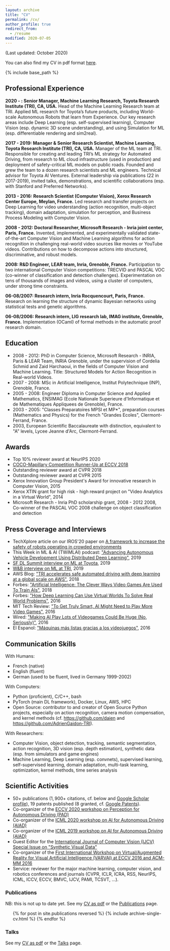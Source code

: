 ```yaml
---
layout: archive
title: "CV"
permalink: /cv/
author_profile: true
redirect_from:
  - /resume
modified: 2020-07-05
---
```


(Last updated: October 2020)

You can also find my CV in pdf format [here](/files/CV_Adrien_Gaidon.pdf).

{% include base_path %}

## Professional Experience

**2020 - : Senior Manager, Machine Learning Research, Toyota Research Institute (TRI), CA, USA.**
Head of the Machine Learning Research team at TRI. Applied ML research for Toyota’s future products, including World-scale Autonomous Robots that learn from Experience. Our key research areas include Deep Learning (esp. self-supervised learning), Computer Vision (esp. dynamic 3D scene understanding), and using Simulation for ML (esp. differentiable rendering and sim2real).

**2017 - 2019: Manager & Senior Research Scientist, Machine Learning, Toyota Research Institute (TRI), CA, USA.**
Manager of the ML team at TRI. Responsible for creating and leading TRI’s ML strategy for Automated Driving, from research to ML cloud infrastructure (used in production) and deployment of safety-critical ML models on public roads. Founded and grew the team to a dozen research scientists and ML engineers. Technical advisor for Toyota AI Ventures. External leadership via publications (22 in 2017-2019), invited talks, demonstrations, and scientific collaborations (esp. with Stanford and Preferred Networks).

**2013 - 2016: Research Scientist (Computer Vision), Xerox Research Center Europe, Meylan, France.**
Led research and transfer projects on Deep Learning for video understanding (action recognition, multi-object tracking), domain adaptation, simulation for perception, and Business Process Modeling with Computer Vision.

**2008 - 2012: Doctoral Researcher, Microsoft Research - Inria joint center, Paris, France.**
Invented, implemented, and experimentally validated state-of-the-art Computer
Vision and Machine Learning algorithms for action recognition in
challenging real-world video sources like movies or YouTube videos.
Contributions on how to decompose actions into structured, discriminative,
and robust models.

**2008: R&D Engineer, LEAR team, Inria, Grenoble, France.**
Participation to two international Computer Vision competitions: TRECVID and
PASCAL VOC (co-winner of classification and detection challenges).
Experimentation on tens of thousands of images and videos, using a
cluster of computers, under strong time constraints.

**06-08/2007: Research intern, Inria Rocquencourt, Paris, France.**
Research on learning the structure of dynamic Bayesian networks using
statistical tests and genetic algorithms.

**06-08/2006: Research intern, LIG research lab, IMAG institute, Grenoble, France.**
Implementation (OCaml) of formal methods in the automatic proof research domain.


## Education

- 2008 - 2012: PhD in Computer Science, Microsoft Research - INRIA, Paris \& LEAR Team, INRIA Grenoble, under the supervision of Cordelia Schmid and Zaid Harchaoui, in the fields of Computer Vision and Machine Learning. Title: Structured Models for Action Recognition in Real-world Videos.
- 2007 - 2008: MSc in Artificial Intelligence, Institut Polytechnique (INP), Grenoble, France.
- 2005 - 2008: Engineer Diploma in Computer Science and Applied Mathematics, ENSIMAG (Ecole Nationale Superieure d'Informatique et de Mathematiques Appliquees de Grenoble), France.
- 2003 - 2005: "Classes Preparatoires MPSI et MP*", preparation courses (Mathematics and Physics) for the French "Grandes Ecoles", Clermont-Ferrand, France.
- 2003, European Scientific Baccalaureate with distinction, equivalent to "A" levels, Lycee Jeanne d'Arc, Clermont-Ferrand.


## Awards

- Top 10% reviewer award at NeurIPS 2020
- [COCO-Mapillary Competition Runner-Up at ECCV 2018](http://cocodataset.org/workshop/coco-mapillary-eccv-2018.html)
- Outstanding reviewer award at CVPR 2018
- Outstanding reviewer award at CVPR 2015
- Xerox Innovation Group President's Award for innovative research in Computer Vision, 2015
- Xerox XTIN grant for high risk - high reward project on "Video Analytics in a Virtual World", 2014
- Microsoft Research - Inria PhD scholarship grant, 2008 - 2012
2008, Co-winner of the PASCAL VOC 2008 challenge on object classification and detection


## Press Coverage and Interviews

- TechXplore article on our IROS'20 paper on [A framework to increase the safety of robots operating in crowded environments](https://techxplore.com/news/2020-10-framework-safety-robots-crowded-environments.html)
- This Week in ML \& AI (TWiMLAI) podcast: ["Advancing Autonomous Vehicle Development Using Distributed Deep Learning"](https://twimlai.com/twiml-talk-269-advancing-autonomous-vehicle-development-using-distributed-deep-learning-with-adrien-gaidon/), 2019
- [SF DL Summit interview on ML at Toyota](https://www.youtube.com/watch?v=jBIYRoAQJuo), 2019
- [W\&B interview on ML at TRI](https://www.wandb.com/blog/tri-interview), 2019
- AWS Blog: ["TRI accelerates safe automated driving with deep learning at a global scale on AWS"](https://aws.amazon.com/blogs/machine-learning/toyota-research-institute-accelerates-safe-automated-driving-with-deep-learning-at-a-global-scale-on-aws/), 2018
- Forbes: ["Artificial Intelligence: The Clever Ways Video Games Are Used To Train AIs"](https://www.forbes.com/sites/bernardmarr/2018/06/13/artificial-intelligence-the-clever-ways-video-games-are-used-to-train-ais/#5c46910794740), 2018
- Forbes: ["How Deep Learning Can Use Virtual Worlds To Solve Real World Problems"](http://goo.gl/aHHcEi), 2016
- MIT Tech Review: ["To Get Truly Smart, AI Might Need to Play More Video Games"](https://goo.gl/dZXzsi), 2016
- Wired: ["Making AI Play Lots of Videogames Could Be Huge (No, Seriously)"](http://goo.gl/a5UnfJ), 2016
- El Espanol: ["Máquinas más listas gracias a los videojuegos"](http://goo.gl/EIfRao), 2016


## Communication Skills

With Humans:
- French (native)
- English (fluent)
- German (used to be fluent, lived in Germany 1999-2002)

With Computers:
- Python (proficient), C/C++, bash
- PyTorch (main DL framework), Docker, Linux, AWS, HPC
- Open Source: contributor to and creator of Open Source Python projects, especially on action recognition, camera motion compensation, and kernel methods (cf. https://github.com/daien and https://github.com/AdrienGaidon-TRI).

With Researchers:
- Computer Vision, object detection, tracking, semantic segmentation, action recognition, 3D vision (esp. depth estimation), synthetic data (esp. from simulators and game engines)
- Machine Learning, Deep Learning (esp. convnets),
supervised learning, self-supervised learning, domain adaptation,
multi-task learning, optimization, kernel methods, time series analysis


## Scientific Activities

- 50+ publications ($1,900+$ citations, cf. below and [Google Scholar profile](https://scholar.google.com/citations?user=2StUgf4AAAAJ&hl=en)), 19 patents published (8 granted, cf. [Google Patents](https://patents.google.com/?inventor=Adrien+Gaidon&num=25)).
- Co-organizer of the [ECCV 2020 workshop on Perception for Autonomous Driving (PAD)](https://sites.google.com/view/pad2020)
- Co-organizer of the [ICML 2020 workshop on AI for Autonomous Driving (AIAD)](https://sites.google.com/view/aiad2020)
- Co-organizer of the [ICML 2019 workshop on AI for Autonomous Driving (AIAD)](https://sites.google.com/view/icml2019aiad/home)
- Guest Editor for the [International Journal of Computer Vision (IJCV) Special Issue on "Synthetic Visual Data"](https://sites.google.com/site/ijcvsyntheticvisualdata/)
- Co-organizer of the [First International Workshop on Virtual/Augmented Reality for Visual Artificial Intelligence (VARVAI) at ECCV 2016 and ACM-MM 2016](http://adas.cvc.uab.es/varvai2016/)
- Service: reviewer for the major machine learning, computer vision, and robotics conferences and journals (CVPR, ICLR, ICRA, RSS, NeurIPS, ICML, ICCV, ECCV, BMVC, IJCV, PAMI, TCSVT, ...).


### Publications

NB: this is not up to date yet. See my [CV as pdf](/files/CV_Adrien_Gaidon.pdf) or the [Publications](/publications) page.

  <ul>{% for post in site.publications reversed %}
    {% include archive-single-cv.html %}
  {% endfor %}</ul>

### Talks

See my [CV as pdf](/files/CV_Adrien_Gaidon.pdf) or the [Talks](/talks) page.